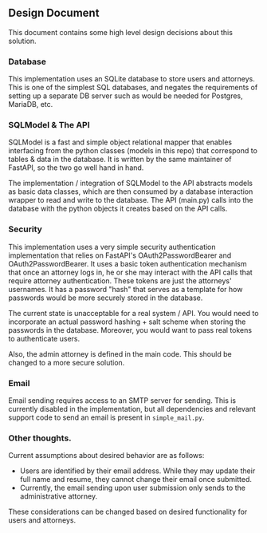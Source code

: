 ## Design Document

This document contains some high level design decisions about this solution.

### Database

This implementation uses an SQLite database to store users and attorneys. This is one of the simplest SQL databases, and negates the requirements of setting up a separate DB server such as would be needed for Postgres, MariaDB, etc.


### SQLModel & The API

SQLModel is a fast and simple object relational mapper that enables interfacing from the python classes (models in this repo) that correspond to tables & data in the database. It is written by the same maintainer of FastAPI, so the two go well hand in hand.

The implementation / integration of SQLModel to the API abstracts models as basic data classes, which are then consumed by a database interaction wrapper to read and write to the database. The API (main.py) calls into the database with the python objects it creates based on the API calls.

### Security

This implementation uses a very simple security authentication implementation that relies on FastAPI's OAuth2PasswordBearer and OAuth2PasswordBearer. It uses a basic token authentication mechanism that once an attorney logs in, he or she may interact with the API calls that require attorney authentication. These tokens are just the attorneys' usernames. It has a password "hash" that serves as a template for how passwords would be more securely stored in the database.

The current state is unacceptable for a real system / API. You would need to incorporate an actual password hashing + salt scheme when storing the passwords in the database. Moreover, you would want to pass real tokens to authenticate users.


Also, the admin attorney is defined in the main code. This should be changed to a more secure solution.

### Email

Email sending requires access to an SMTP server for sending. This is currently disabled in the implementation, but all dependencies and relevant support code to send an email is present in `simple_mail.py`.

### Other thoughts.

Current assumptions about desired behavior are as follows:

* Users are identified by their email address. While they may update their full name and resume, they cannot change their email once submitted.
* Currently, the email sending upon user submission only sends to the administrative attorney.

These considerations can be changed based on desired functionality for users and attorneys.

